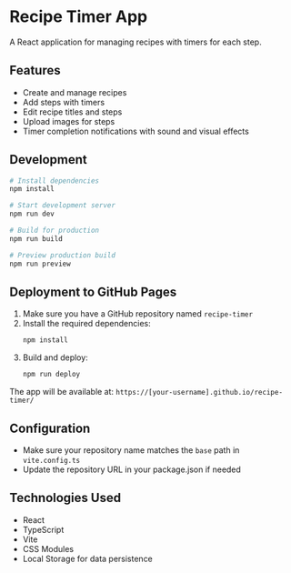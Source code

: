 # Recipe Timer App

A React application for managing recipes with timers for each step.

## Features

- Create and manage recipes
- Add steps with timers
- Edit recipe titles and steps
- Upload images for steps
- Timer completion notifications with sound and visual effects

## Development

```bash
# Install dependencies
npm install

# Start development server
npm run dev

# Build for production
npm run build

# Preview production build
npm run preview
```

## Deployment to GitHub Pages

1. Make sure you have a GitHub repository named `recipe-timer`
2. Install the required dependencies:
   ```bash
   npm install
   ```
3. Build and deploy:
   ```bash
   npm run deploy
   ```

The app will be available at: `https://[your-username].github.io/recipe-timer/`

## Configuration

- Make sure your repository name matches the `base` path in `vite.config.ts`
- Update the repository URL in your package.json if needed

## Technologies Used

- React
- TypeScript
- Vite
- CSS Modules
- Local Storage for data persistence
